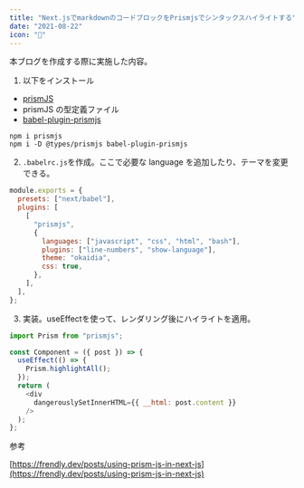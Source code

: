 ```yaml
---
title: "Next.jsでmarkdownのコードブロックをPrismjsでシンタックスハイライトする"
date: "2021-08-22"
icon: "🔆"
---
```


本ブログを作成する際に実施した内容。



1. 以下をインストール

- [prismJS](https://prismjs.com/)
- prismJS の型定義ファイル
- [babel-plugin-prismjs](https://www.npmjs.com/package/babel-plugin-prismjs)

```shell
npm i prismjs
npm i -D @types/prismjs babel-plugin-prismjs
```

2. `.babelrc.js`を作成。ここで必要な language を追加したり、テーマを変更できる。

```javascript
module.exports = {
  presets: ["next/babel"],
  plugins: [
    [
      "prismjs",
      {
        languages: ["javascript", "css", "html", "bash"],
        plugins: ["line-numbers", "show-language"],
        theme: "okaidia",
        css: true,
      },
    ],
  ],
};
```

3. 実装。useEffectを使って、レンダリング後にハイライトを適用。

```javascript
import Prism from "prismjs";

const Component = ({ post }) => {
  useEffect(() => {
    Prism.highlightAll();
  });
  return (
    <div
      dangerouslySetInnerHTML={{ __html: post.content }}
    />
  );
};
```

参考

[https://frendly.dev/posts/using-prism-js-in-next-js](https://frendly.dev/posts/using-prism-js-in-next-js)